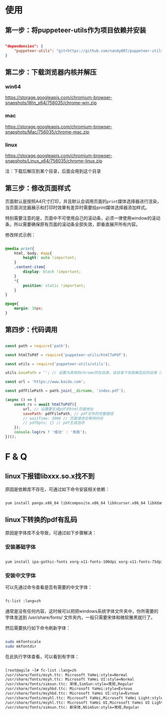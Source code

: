
# 使用

## 第一步：将puppeteer-utils作为项目依赖并安装

```json

"dependencies": {
    "puppeteer-utils": "git+https://github.com/nandy007/puppeteer-utils.git"
}

```

## 第二步：下载浏览器内核并解压

### win64

https://storage.googleapis.com/chromium-browser-snapshots/Win_x64/756035/chrome-win.zip

### mac

https://storage.googleapis.com/chromium-browser-snapshots/Mac/756035/chrome-mac.zip


### linux

https://storage.googleapis.com/chromium-browser-snapshots/Linux_x64/756035/chrome-linux.zip


注：下载后解压到某个目录，后面会用到这个目录


## 第三步：修改页面样式

页面默认是按照A4尺寸打印，并且默认会调用页面的<code>print</code>媒体选择器进行渲染，当页面浏览器展示和打印时效果有差异时需要给print媒体选择器添加样式。

特别需要注意的是，页面中不可使用自己的滚动条，必须一律使用window的滚动条，所以需要确保原有页面的滚动条全部失效，即垂直展开所有内容。

修改样式示例：

```css

@media print{
    html, body, #app{
        height: auto !important;
    }    
    .content-item{
        display: block !important;
    }
    *{
        position: static !important;
    }
}

@page{     
    margin: 30px;
}

```

## 第四步：代码调用

```javascript

const path = require('path');

const htmlToPdf = require('puppeteer-utils/htmlToPdf');

const utils = require('puppeteer-utils/utils');

utils.basePath = ''; // 设置为具体的chrome所在目录，该目录下存放解压后的目录（不包含解压目录，即chrome-xxx）

const url = 'https://www.baidu.com';

const pdfFilePath = path.join(__dirname, 'index.pdf');

(async () => {
    const rs = await htmlToPdf({
        url, // 设置要生成pdf的html页面地址
        savePath: pdfFilePath, // pdf文件的完整路径
        // waitTime: 3000 // 页面请求后等待时间
        // pdfOpts: {} // pdf生成选项
    });
    console.log(rs ? '成功' : '失败');
})();


```

# F & Q

## linux下报错libxxx.so.x找不到

原因是依赖库不存在，可通过如下命令安装相关依赖：

```bash

yum install pango.x86_64 libXcomposite.x86_64 libXcursor.x86_64 libXdamage.x86_64 libXext.x86_64 libXi.x86_64 libXtst.x86_64 cups-libs.x86_64 libXScrnSaver.x86_64 libXrandr.x86_64 GConf2.x86_64 alsa-lib.x86_64 atk.x86_64 gtk3.x86_64 -y

```

## linux下转换的pdf有乱码

原因是字体库不全导致，可通过如下步骤解决：

### 安装基础字体

```bash

yum install ipa-gothic-fonts xorg-x11-fonts-100dpi xorg-x11-fonts-75dpi xorg-x11-utils xorg-x11-fonts-cyrillic xorg-x11-fonts-Type1 xorg-x11-fonts-misc -y

```

### 安装中文字体

可以先通过命令查看是否有需要的中文字体：

```bash

fc-list :lang=zh

```

通常是没有任何内容，这时候可以把把windows系统字体文件夹中，你所需要的字体发送到 /usr/share/fonts/ 文件夹内，一般只需要宋体和微软雅黑就行了。

然后需要执行如下命令刷新字体：

```bash

sudo mkfontscale
sudo mkfontdir

```

在此执行字体查看，可以看到有字体：

```bash

[root@agile ~]# fc-list :lang=zh
/usr/share/fonts/msyh.ttc: Microsoft YaHei:style=Normal
/usr/share/fonts/msyh.ttc: Microsoft YaHei UI:style=Normal
/usr/share/fonts/simsun.ttc: 宋体,SimSun:style=常规,Regular
/usr/share/fonts/msyhbd.ttc: Microsoft YaHei:style=Έντονα
/usr/share/fonts/msyhbd.ttc: Microsoft YaHei UI:style=Έντονα
/usr/share/fonts/msyhl.ttc: Microsoft YaHei,Microsoft YaHei Light:style=Light,Regular
/usr/share/fonts/msyhl.ttc: Microsoft YaHei UI,Microsoft YaHei UI Light:style=Light,Regular
/usr/share/fonts/simsun.ttc: 新宋体,NSimSun:style=常规,Regular

```







